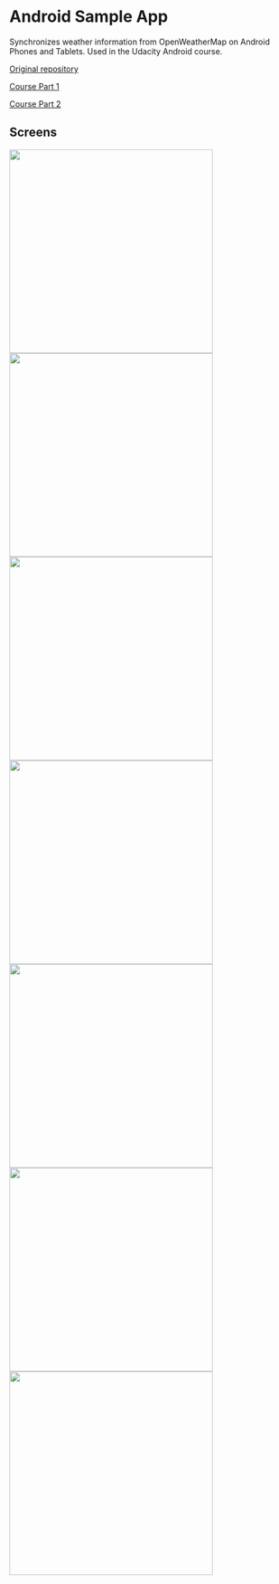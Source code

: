 Android Sample App
===================================

Synchronizes weather information from OpenWeatherMap on Android Phones and Tablets. Used in the Udacity Android course.

[Original repository](https://github.com/udacity/Advanced_Android_Development)

[Course Part 1](https://www.udacity.com/course/developing-android-apps--ud853)

[Course Part 2](https://www.udacity.com/course/advanced-android-app-development--ud855)

Screens
-------

<img src="/../screenshots/screenshots/sc-phone-list-port.png" width="360">
<img src="/../screenshots/screenshots/sc-phone-detail-port.png" width="360">
<img src="/../screenshots/screenshots/sc-phone-list-land.png" height="360">
<img src="/../screenshots/screenshots/sc-phone-detail-land.png" height="360">
<img src="/../screenshots/screenshots/sc-tablet-port.png" width="360">
<img src="/../screenshots/screenshots/sc-tablet-land.png" height="360">
<img src="/../screenshots/screenshots/sc-widgets.png" height="360">
